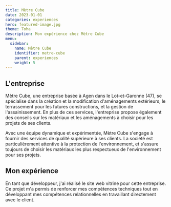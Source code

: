 ```yaml
---
title: Mètre Cube
date: 2023-01-01
categories: experiences
hero: featured-image.jpg
theme: Toha
description: Mon expérience chez Mètre Cube
menu:
  sidebar:
    name: Mètre Cube
    identifier: metre-cube
    parent: experiences
    weight: 5
---
```


## L'entreprise
Mètre Cube, une entreprise basée à Agen dans le Lot-et-Garonne (47), se spécialise dans la création et la modification d'aménagements extérieurs, le terrassement pour les futures constructions, et la gestion de l'assainissement. En plus de ces services, l'entreprise propose également des conseils sur les matériaux et les aménagements à choisir pour les projets de ses clients.

Avec une équipe dynamique et expérimentée, Mètre Cube s'engage à fournir des services de qualité supérieure à ses clients. La société est particulièrement attentive à la protection de l'environnement, et s'assure toujours de choisir les matériaux les plus respectueux de l'environnement pour ses projets.

## Mon expérience
En tant que développeur, j'ai réalisé le site web vitrine pour cette entreprise. Ce projet m'a permis de renforcer mes compétences techniques tout en développant mes compétences relationnelles en travaillant directement avec le client.